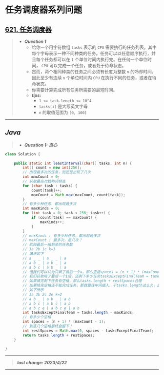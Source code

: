 # 任务调度器系列问题

## [621. 任务调度器](https://leetcode.cn/problems/task-scheduler/)

> - ***Question 1***
>   - 给你一个用字符数组 `tasks` 表示的 `CPU` 需要执行的任务列表。其中每个字母表示一种不同种类的任务。任务可以以任意顺序执行，并且每个任务都可以在 `1` 个单位时间内执行完。在任何一个单位时间， `CPU` 可以完成一个任务，或者处于待命状态。
>   - 然而，两个相同种类的任务之间必须有长度为整数 `n` 的冷却时间，因此至少有连续 `n` 个单位时间内 `CPU` 在执行不同的任务，或者在待命状态。
>   - 你需要计算完成所有任务所需要的最短时间。
>   - ***tips:***
>     - `1 <= task.length <= 10^4`
>     - `tasks[i]` 是大写英文字母
>     - `n` 的取值范围为 `[0, 100]`

---

## *Java*

> - ***Question 1: 贪心***

```java
class Solution {
    
    public static int leastInterval(char[] tasks, int n) {
        int[] count = new int[256];
        // 出现最多次的任务，到底是出现了几次
        int maxCount = 0;
        // 获取最高次数和词频表
        for (char task : tasks) {
            count[task]++;
            maxCount = Math.max(maxCount, count[task]);
        }
        // 有多少种任务，都出现最多次
        int maxKinds = 0;
        for (int task = 0; task < 256; task++) {
            if (count[task] == maxCount) {
                maxKinds++;
            }
        }
        // maxKinds : 有多少种任务，都出现最多次
        // maxCount : 最多次，是几次？
        // 砍掉最后一组剩余的任务数
        // 3a 2b 1c k=3
        // 填法如下
        // a _ _ | a _ _ | a
        // a b _ | a b _ | a
        // a b c | a b _ | a
        // 但我们可以认为只填了最后一个a，那么空格spaces = (n + 1) * (maxCount - 1)
        // 我们获取填了最后一个1后，还剩下多少任务tasksExceptFinalTeam = tasks.length - maxKinds
        // 如果填完剩下任务有空格，那么tasks.length + restSpaces合理
        // 如果填完空格还不能完成任务，那就要往中间插入，干tasks.length这么久，此时restSpaces为0，不影响结果
        // 如下所示
        // 3a 3b 2c 2e k=2
        // a b _ | a b _ | a b
        // a b c | a b c | a b
        // a b c e | a b c e | a b
        int tasksExceptFinalTeam = tasks.length - maxKinds;
        // 有多少个空格
        int spaces = (n + 1) * (maxCount - 1);
        // 到底几个空格最终会留下！
        int restSpaces = Math.max(0, spaces - tasksExceptFinalTeam);
        return tasks.length + restSpaces;
    }
    
}
```

---

> ***last change: 2023/4/22***

---
